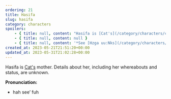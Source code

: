 ```yaml
---
ordering: 21
title: Hasifa
slug: hasifa
category: characters
spoilers:
    - { title: null, content: "Hasifa is [Cat's](/category/characters/cat) mother. Her whereabouts and status are unknown.\r\n\r\nHasifa is only mentioned briefly and not seen by anyone. She left for unknown reasons, but they must have been traumatic – [Kymball](/category/characters/kymball) does not speak of her and refuses to recall what she looks like.\r\n\r\n**Pronunciation:**\r\n- hah see’ fuh" }
    - { title: null, content: null }
    - { title: null, content: '*See [Hzga uu:Nks](/category/characters/hzga).*' }
created_at: 2023-05-21T21:51:20+00:00
updated_at: 2023-05-31T21:02:28+00:00
---
```

Hasifa is [Cat's](/category/characters/cat) mother. Details about her, including her whereabouts and status, are unknown.

**Pronunciation:**
- hah see’ fuh